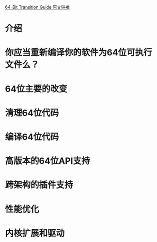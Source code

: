 [64-Bit Transition Guide 原文链接](https://developer.apple.com/library/archive/documentation/Darwin/Conceptual/64bitPorting/intro/intro.html#//apple_ref/doc/uid/TP40001064)  

# 介绍

# 你应当重新编译你的软件为64位可执行文件么？

# 64位主要的改变

# 清理64位代码

# 编译64位代码

# 高版本的64位API支持

# 跨架构的插件支持

# 性能优化

# 内核扩展和驱动